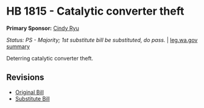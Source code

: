 # HB 1815 - Catalytic converter theft
**Primary Sponsor:** [Cindy Ryu](/person/leg/cindy.ryu.md)

*Status: PS - Majority; 1st substitute bill be substituted, do pass.* | [leg.wa.gov summary](https://app.leg.wa.gov/billsummary?BillNumber=1815&Year=2021)

Deterring catalytic converter theft.

## Revisions
* [Original Bill](1/)
* [Substitute Bill](S/)